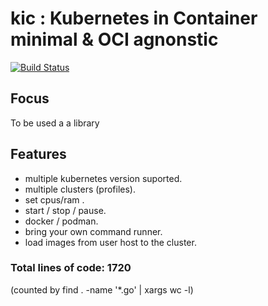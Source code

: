 # kic : Kubernetes in Container minimal & OCI agnonstic
[![Build Status](https://travis-ci.org/medyagh/kic.svg?branch=master)](https://travis-ci.org/medyagh/kic)

## Focus
To be used a a library

## Features
- multiple kubernetes version suported.
- multiple clusters (profiles).
- set cpus/ram .
- start / stop / pause.
- docker / podman.
- bring your own command runner.
- load images from user host to the cluster.

 ### Total lines of code: 1720 
 (counted by  find . -name '*.go' | xargs wc -l)
